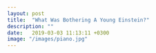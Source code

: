 ```yaml
---
layout: post
title:  "What Was Bothering A Young Einstein?"
description: ""
date:   2019-03-03 11:13:11 +0300
image: "/images/piano.jpg"
---
```

